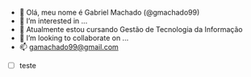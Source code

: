 - 👋 Olá, meu nome é Gabriel Machado (@gmachado99)
- 👀 I’m interested in ...
- 🌱 Atualmente estou cursando Gestão de Tecnologia da Informação
- 💞️ I’m looking to collaborate on ...
- 📫 gamachado99@gmail.com
- [ ] teste
